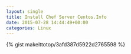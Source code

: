 ```yaml
---
layout: single                                                                                                              
title: Install Chef Server Centos.Info                                                                                                                       
date: 2015-07-28 14:44:49+00:00                                                                                                                        
categories: Linux                                                                                                                
---                                                                                                                              
```


{% gist makeittotop/3afd387d5922d2765598 %}                                                                                                           

